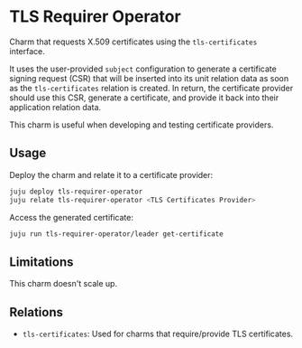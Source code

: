# TLS Requirer Operator

Charm that requests X.509 certificates using the `tls-certificates` interface.

It uses the user-provided `subject` configuration to generate a certificate signing request
(CSR) that will be inserted into its unit relation data as soon as the `tls-certificates` relation
is created. In return, the certificate provider should use this CSR, generate a certificate, 
and provide it back into their application relation data.

This charm is useful when developing and testing certificate providers.

## Usage

Deploy the charm and relate it to a certificate provider:

```bash
juju deploy tls-requirer-operator
juju relate tls-requirer-operator <TLS Certificates Provider>
```

Access the generated certificate:

```bash
juju run tls-requirer-operator/leader get-certificate
```

## Limitations

This charm doesn't scale up.

## Relations

- `tls-certificates`: Used for charms that require/provide TLS certificates.
